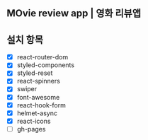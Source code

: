 ## MOvie review app | 영화 리뷰앱

## 설치 항목

- [x] react-router-dom
- [x] styled-components
- [x] styled-reset
- [x] react-spinners
- [x] swiper
- [x] font-awesome
- [x] react-hook-form
- [x] helmet-async
- [x] react-icons
- [ ] gh-pages

